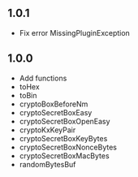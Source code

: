 ## 1.0.1

- Fix error MissingPluginException

## 1.0.0

* Add functions
* toHex
* toBin
* cryptoBoxBeforeNm
* cryptoSecretBoxEasy
* cryptoSecretBoxOpenEasy
* cryptoKxKeyPair
* cryptoSecretBoxKeyBytes
* cryptoSecretBoxNonceBytes
* cryptoSecretBoxMacBytes
* randomBytesBuf
